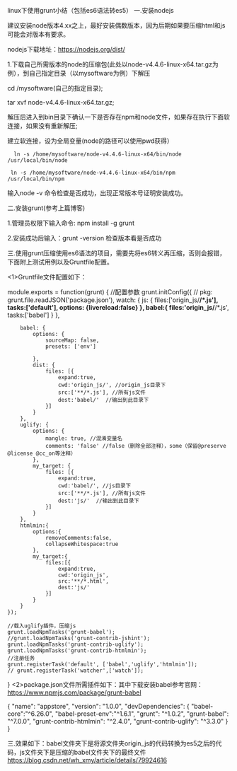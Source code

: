 linux下使用grunt小结（包括es6语法转es5）
一.安装nodejs

建议安装node版本4.xx之上，最好安装偶数版本，因为后期如果要压缩html和js可能会对版本有要求。

nodejs下载地址：https://nodejs.org/dist/

1.下载自己所需版本的node的压缩包(此处以node-v4.4.6-linux-x64.tar.gz为例），到自己指定目录（以mysoftware为例）下解压

cd  /mysoftware(自己的指定目录);

tar xvf node-v4.4.6-linux-x64.tar.gz;

解压后进入到bin目录下确认一下是否存在npm和node文件，如果存在执行下面软连接，如果没有重新解压;

建立软连接，设为全局变量(node的路径可以使用pwd获得）

      ln -s /home/mysoftware/node-v4.4.6-linux-x64/bin/node /usr/local/bin/node

     ln -s /home/mysoftware/node-v4.4.6-linux-x64/bin/npm /usr/local/bin/npm

输入node -v 命令检查是否成功，出现正常版本号证明安装成功。

二.安装grunt(参考上篇博客)

1.管理员权限下输入命令: npm install -g grunt

2.安装成功后输入：grunt -version 检查版本看是否成功

三.使用grunt压缩使用es6语法的项目，需要先将es6转义再压缩，否则会报错，下面附上测试用例以及Gruntfile配置。

<1>Gruntfile文件配置如下：

module.exports = function(grunt) {
    //配置参数
    grunt.initConfig({
        // pkg: grunt.file.readJSON('package.json'),
        watch: {
            js: {
                files:['origin_js/**/*.js'],
                tasks:['default'],
                options: {livereload:false}
            },
            babel:{
                files:'origin_js/**/*.js',
                tasks:['babel']
            }
        },
 
 
        babel: {
            options: {
                sourceMap: false,
                presets: ['env']
 
            },
            dist: {
                files: [{
                    expand:true,
                    cwd:'origin_js/', //origin_js目录下
                    src:['**/*.js'], //所有js文件
                    dest:'babel/'  //输出到此目录下
                }]
            }
        },
        uglify: {
            options: {
                mangle: true, //混淆变量名
                comments: 'false' //false（删除全部注释），some（保留@preserve @license @cc_on等注释）
            },
            my_target: {
                files: [{
                    expand:true,
                    cwd:'babel/', //js目录下
                    src:['**/*.js'], //所有js文件
                    dest:'js/'  //输出到此目录下
                }]
            }
        },
        htmlmin:{
            options:{
                removeComments:false,
                collapseWhitespace:true
            },
            my_target:{
                files:[{
                    expand:true,
                    cwd:'origin_js',
                    src:'**/*.html',
                    dest:'js/'
                }]
            }
        }
    });
 
    //载入uglify插件，压缩js
    grunt.loadNpmTasks('grunt-babel');
    //grunt.loadNpmTasks('grunt-contrib-jshint');
    grunt.loadNpmTasks('grunt-contrib-uglify');
    grunt.loadNpmTasks('grunt-contrib-htmlmin');
    //注册任务
    grunt.registerTask('default', ['babel','uglify','htmlmin']);
    // grunt.registerTask('watcher',['watch']);
}
<2>package.json文件所需插件如下：其中下载安装babel参考官网：https://www.npmjs.com/package/grunt-babel

{
  "name": "appstore",
  "version": "1.0.0",
  "devDependencies": {
    "babel-core":"^6.26.0",
    "babel-preset-env":"^1.6.1",
    "grunt": "^1.0.2",
    "grunt-babel": "^7.0.0",
    "grunt-contrib-htmlmin": "^2.4.0",
    "grunt-contrib-uglify": "^3.3.0"
  }
}

三.效果如下：babel文件夹下是将源文件夹origin_js的代码转换为es5之后的代码，js文件夹下是压缩的babel文件夹下的最终文件
https://blog.csdn.net/wh_xmy/article/details/79924616
